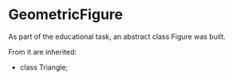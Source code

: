 # GeometricFigure

As part of the educational task, an abstract class Figure was built. 

From it are inherited:

- class Triangle;

